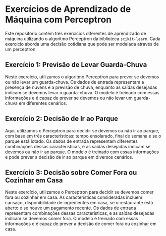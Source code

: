 # Exercícios de Aprendizado de Máquina com Perceptron

Este repositório contém três exercícios diferentes de aprendizado de máquina utilizando o algoritmo Perceptron da biblioteca `scikit-learn`. Cada exercício aborda uma decisão cotidiana que pode ser modelada através de um perceptron.

## Exercício 1: Previsão de Levar Guarda-Chuva

Neste exercício, utilizamos o algoritmo Perceptron para prever se devemos ou não levar um guarda-chuva. Os dados de entrada representam a presença de nuvens e a previsão de chuva, enquanto as saídas desejadas indicam se devemos levar o guarda-chuva. O modelo é treinado com essas informações e é capaz de prever se devemos ou não levar um guarda-chuva em diferentes cenários.

## Exercício 2: Decisão de Ir ao Parque

Aqui, utilizamos o Perceptron para decidir se devemos ou não ir ao parque, com base em três características: tempo ensolarado, final de semana e se o parque está lotado. Os dados de entrada representam diferentes combinações dessas características, e as saídas desejadas indicam se devemos ou não ir ao parque. O modelo é treinado com essas informações e pode prever a decisão de ir ao parque em diversos cenários.

## Exercício 3: Decisão sobre Comer Fora ou Cozinhar em Casa

Neste exercício, utilizamos o Perceptron para decidir se devemos comer fora ou cozinhar em casa. As características consideradas incluem: cansaço, disponibilidade de ingredientes em casa, se o restaurante está aberto e se houve um pagamento recente. Os dados de entrada representam combinações dessas características, e as saídas desejadas indicam se devemos comer fora. O modelo é treinado com essas informações e é capaz de prever a decisão de comer fora ou cozinhar em casa.

